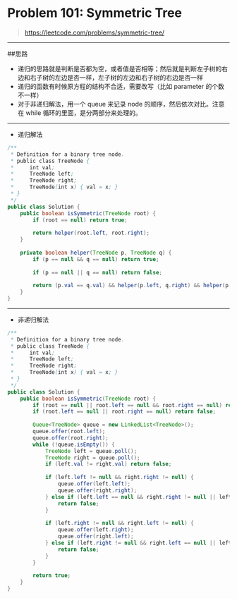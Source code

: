 # Problem 101: Symmetric Tree

> https://leetcode.com/problems/symmetric-tree/

---------
##思路
* 递归的思路就是判断是否都为空，或者值是否相等；然后就是判断左子树的右边和右子树的左边是否一样，左子树的左边和右子树的右边是否一样
* 递归的函数有时候原方程的结构不合适，需要改写（比如 parameter 的个数不一样）
* 对于非递归解法，用一个 queue 来记录 node 的顺序，然后依次对比。注意在 while 循环的里面，是分两部分来处理的。

---------
* 递归解法


```java
/**
 * Definition for a binary tree node.
 * public class TreeNode {
 *     int val;
 *     TreeNode left;
 *     TreeNode right;
 *     TreeNode(int x) { val = x; }
 * }
 */
public class Solution {
    public boolean isSymmetric(TreeNode root) {
        if (root == null) return true;
        
        return helper(root.left, root.right);
    }
    
    private boolean helper(TreeNode p, TreeNode q) {
        if (p == null && q == null) return true;
        
        if (p == null || q == null) return false;
        
        return (p.val == q.val) && helper(p.left, q.right) && helper(p.right, q.left);
    }
}
```
---------
* 非递归解法



```java
/**
 * Definition for a binary tree node.
 * public class TreeNode {
 *     int val;
 *     TreeNode left;
 *     TreeNode right;
 *     TreeNode(int x) { val = x; }
 * }
 */
public class Solution {
    public boolean isSymmetric(TreeNode root) {
        if (root == null || root.left == null && root.right == null) return true;
        if (root.left == null || root.right == null) return false;
        
        Queue<TreeNode> queue = new LinkedList<TreeNode>();
        queue.offer(root.left);
        queue.offer(root.right);
        while (!queue.isEmpty()) {
            TreeNode left = queue.poll();
            TreeNode right = queue.poll();
            if (left.val != right.val) return false;
            
            if (left.left != null && right.right != null) {
                queue.offer(left.left);
                queue.offer(right.right);
            } else if (left.left == null && right.right != null || left.left != null && right.right == null) {
                return false;
            }
            
            if (left.right != null && right.left != null) {
                queue.offer(left.right);
                queue.offer(right.left);
            } else if (left.right != null && right.left == null || left.right == null && right.left != null) {
                return false;
            }
        }
        
        return true;
    }
}
```

























